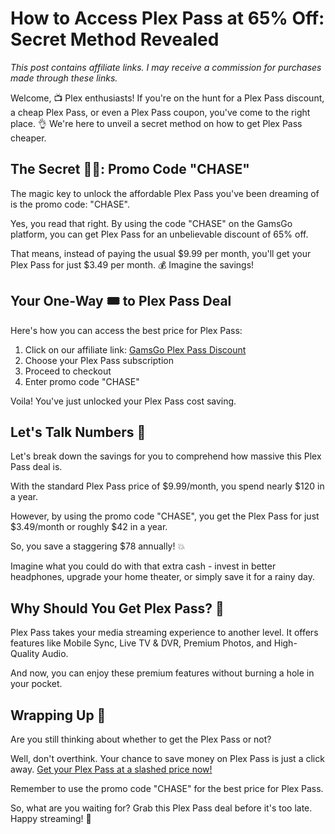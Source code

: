 # How to Access Plex Pass at 65% Off: Secret Method Revealed

*This post contains affiliate links. I may receive a commission for purchases made through these links.*

Welcome, 📺 Plex enthusiasts! If you're on the hunt for a Plex Pass discount, a cheap Plex Pass, or even a Plex Pass coupon, you've come to the right place. 👌 We're here to unveil a secret method on how to get Plex Pass cheaper. 

## The Secret 🕵️‍♀️: Promo Code "CHASE"

The magic key to unlock the affordable Plex Pass you've been dreaming of is the promo code: "CHASE". 

Yes, you read that right. By using the code "CHASE" on the GamsGo platform, you can get Plex Pass for an unbelievable discount of 65% off. 

That means, instead of paying the usual $9.99 per month, you'll get your Plex Pass for just $3.49 per month. 💰 Imagine the savings! 

## Your One-Way 🎟️ to Plex Pass Deal

Here's how you can access the best price for Plex Pass:

1. Click on our affiliate link: [GamsGo Plex Pass Discount](https://www.gamsgo.com/partner/ykeX7B)
2. Choose your Plex Pass subscription 
3. Proceed to checkout
4. Enter promo code "CHASE" 

Voila! You've just unlocked your Plex Pass cost saving. 

## Let's Talk Numbers 🧮

Let's break down the savings for you to comprehend how massive this Plex Pass deal is. 

With the standard Plex Pass price of $9.99/month, you spend nearly $120 in a year. 

However, by using the promo code "CHASE", you get the Plex Pass for just $3.49/month or roughly $42 in a year. 

So, you save a staggering $78 annually! 💥 

Imagine what you could do with that extra cash - invest in better headphones, upgrade your home theater, or simply save it for a rainy day. 

## Why Should You Get Plex Pass? 🤔

Plex Pass takes your media streaming experience to another level. It offers features like Mobile Sync, Live TV & DVR, Premium Photos, and High-Quality Audio. 

And now, you can enjoy these premium features without burning a hole in your pocket. 

## Wrapping Up 🎁

Are you still thinking about whether to get the Plex Pass or not? 

Well, don't overthink. Your chance to save money on Plex Pass is just a click away. [Get your Plex Pass at a slashed price now!](https://www.gamsgo.com/partner/ykeX7B)

Remember to use the promo code "CHASE" for the best price for Plex Pass. 

So, what are you waiting for? Grab this Plex Pass deal before it's too late. Happy streaming! 🎉